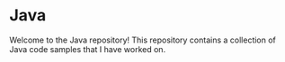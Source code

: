 # Java

Welcome to the Java repository! This repository contains a collection of Java code samples that I have worked on.
